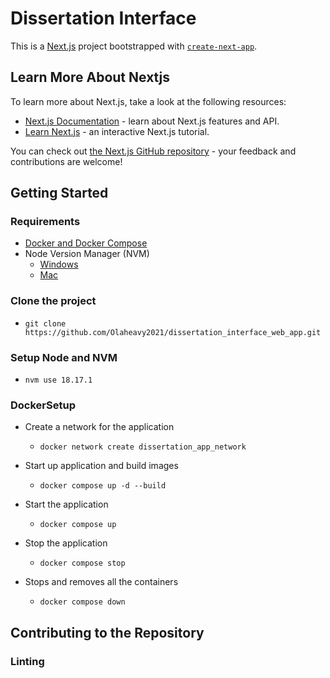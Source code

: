 # Dissertation Interface

This is a [Next.js](https://nextjs.org/) project bootstrapped with [`create-next-app`](https://github.com/vercel/next.js/tree/canary/packages/create-next-app).

## Learn More About Nextjs

To learn more about Next.js, take a look at the following resources:

-   [Next.js Documentation](https://nextjs.org/docs) - learn about Next.js features and API.
-   [Learn Next.js](https://nextjs.org/learn) - an interactive Next.js tutorial.

You can check out [the Next.js GitHub repository](https://github.com/vercel/next.js/) - your feedback and contributions are welcome!

## Getting Started

### Requirements

-   [ Docker and Docker Compose](https://www.docker.com/products/docker-desktop/)
-   Node Version Manager (NVM)
    -   [Windows](https://github.com/coreybutler/nvm-windows#installation--upgrades)
    -   [Mac](https://medium.com/devops-techable/how-to-install-nvm-node-version-manager-on-macos-with-homebrew-1bc10626181)

### Clone the project

-   `git clone https://github.com/Olaheavy2021/dissertation_interface_web_app.git`

### Setup Node and NVM

-   `nvm use 18.17.1`

### DockerSetup

-   Create a network for the application

    -   `docker network create dissertation_app_network`

-   Start up application and build images

    -   `docker compose up -d --build`

-   Start the application

    -   `docker compose up`

-   Stop the application

    -   `docker compose stop`

-   Stops and removes all the containers
    -   `docker compose down`

## Contributing to the Repository

### Linting
